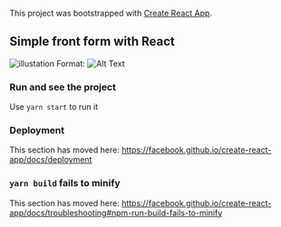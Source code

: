 This project was bootstrapped with [Create React App](https://github.com/facebook/create-react-app).

## Simple front form with React
![illustation](https://res.cloudinary.com/dt3dcdlk6/image/upload/v1601290861/web-screen_ytgmt1.png)
Format: ![Alt Text](url)


### Run and see the project

Use `yarn start` to run it


### Deployment

This section has moved here: https://facebook.github.io/create-react-app/docs/deployment

### `yarn build` fails to minify

This section has moved here: https://facebook.github.io/create-react-app/docs/troubleshooting#npm-run-build-fails-to-minify
